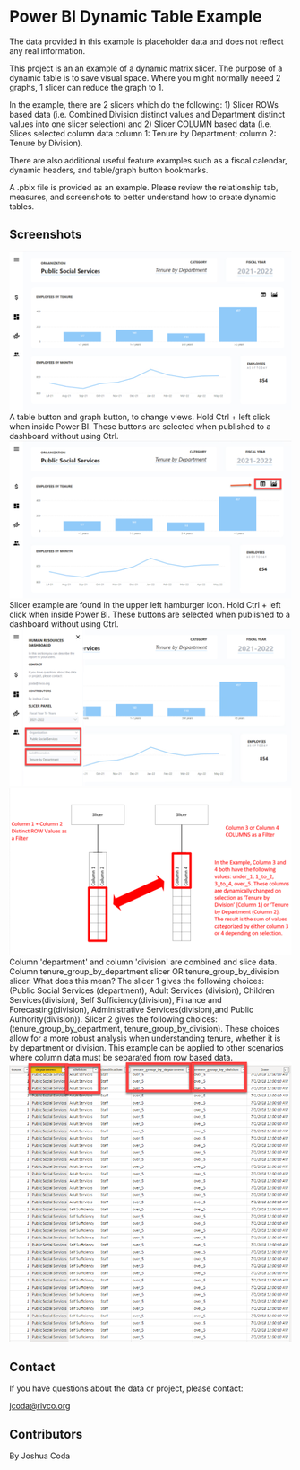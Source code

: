 # Power BI Dynamic Table Example

The data provided in this example is placeholder data and does not reflect any real information. 

This project is an an example of a dynamic matrix slicer. The purpose of a dynamic table is to save visual space. Where you might normally neeed 2 graphs, 1 slicer can reduce the graph to 1. 

In the example, there are 2 slicers which do the following: 1) Slicer ROWs based data (i.e. Combined Division distinct values and Department distinct values into one slicer selection) and 2) Slicer COLUMN based data (i.e. Slices selected column data column 1: Tenure by Department; column 2: Tenure by Division). 

There are also additional useful feature examples such as a fiscal calendar, dynamic headers, and table/graph button bookmarks. 

A .pbix file is provided as an example. Please review the relationship tab, measures, and screenshots to better understand how to create dynamic tables.

## Screenshots
![Screenshot 5](docs/images/example5.png)
A table button and graph button, to change views. Hold Ctrl + left click when inside Power BI. These buttons are selected when published to a dashboard without using Ctrl. 
![Screenshot 4](docs/images/example4.png)
Slicer example are found in the upper left hamburger icon. Hold Ctrl + left click when inside Power BI. These buttons are selected when published to a dashboard without using Ctrl. 
![Screenshot 2](docs/images/example2.png)
![Screenshot 3](docs/images/example3.png)
Column 'department' and column 'division' are combined and slice data.
Column tenure_group_by_department slicer OR tenure_group_by_division slicer. What does this mean? The slicer 1 gives the following choices: (Public Social Services (department), Adult Services (division), Children Services(division), Self Sufficiency(division), Finance and Forecasting(division), Administrative Services(division),and Public Authority(division)). 
Slicer 2 gives the following choices: (tenure_group_by_department, tenure_group_by_division). These choices allow for a more robust analysis when understanding tenure, whether it is by department or division. This example can be applied to other scenarios where column data must be separated from row based data.
![Screenshot 1](docs/images/example1.png)

## Contact

If you have questions about the data or project, please contact:

jcoda@rivco.org


## Contributors

By Joshua Coda
